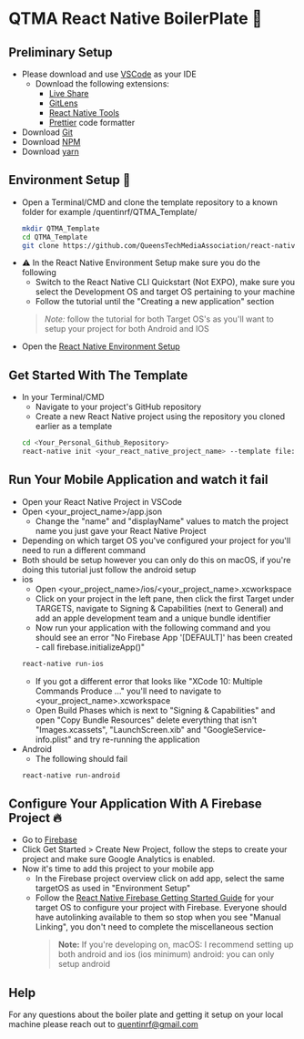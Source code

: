 # QTMA React Native BoilerPlate :volcano:

## Preliminary Setup

- Please download and use [VSCode](https://code.visualstudio.com/) as your IDE
  - Download the following extensions:
    - [Live Share](https://marketplace.visualstudio.com/items?itemName=MS-vsliveshare.vsliveshare-pack)
    - [GitLens](https://marketplace.visualstudio.com/items?itemName=eamodio.gitlens)
    - [React Native Tools](https://marketplace.visualstudio.com/items?itemName=msjsdiag.vscode-react-native)
    - [Prettier](https://marketplace.visualstudio.com/items?itemName=esbenp.prettier-vscode) code formatter
- Download [Git](https://git-scm.com/)
- Download [NPM](https://www.npmjs.com/get-npm)
- Download [yarn](https://classic.yarnpkg.com/en/docs/install/#windows-stable)

## Environment Setup :evergreen_tree:
- Open a Terminal/CMD and clone the template repository to a known folder for example /quentinrf/QTMA_Template/
  ```sh
  mkdir QTMA_Template
  cd QTMA_Template
  git clone https://github.com/QueensTechMediaAssociation/react-native-template-qtma
  ```
- :warning: In the React Native Environment Setup make sure you do the following
  - Switch to the React Native CLI Quickstart (Not EXPO), make sure you select the Development OS and target OS pertaining to your machine
  - Follow the tutorial until the "Creating a new application" section
  > _Note:_ follow the tutorial for both Target OS's as you'll want to setup your project for both Android and IOS
- Open the [React Native Environment Setup](https://reactnative.dev/docs/environment-setup)

## Get Started With The Template
- In your Terminal/CMD
  - Navigate to your project's GitHub repository
  - Create a new React Native project using the repository you cloned earlier as a template
  ```sh
  cd <Your_Personal_Github_Repository>
  react-native init <your_react_native_project_name> --template file:///Users/quentinrf/QTMA_Template/react-native-template-qtma
  ```

## Run Your Mobile Application and watch it fail
- Open your React Native Project in VSCode
- Open <your_project_name>/app.json
  - Change the "name" and "displayName" values to match the project name you just gave your React Native Project
- Depending on which target OS you've configured your project for you'll need to run a different command
- Both should be setup however you can only do this on macOS, if you're doing this tutorial just follow the android setup
- ios
  - Open <your_project_name>/ios/<your_project_name>.xcworkspace
  - Click on your project in the left pane, then click the first Target under TARGETS, navigate to Signing & Capabilities (next to General) and add an apple development team and a unique bundle identifier
  - Now run your application with the following command and you should see an error "No Firebase App '[DEFAULT]' has been created - call firebase.initializeApp()"
  ```sh
  react-native run-ios
  ```
  - If you got a different error that looks like "XCode 10: Multiple Commands Produce ..." you'll need to navigate to <your_project_name>.xcworkspace
  - Open Build Phases which is next to "Signing & Capabilities" and open "Copy Bundle Resources" delete everything that isn't "Images.xcassets", "LaunchScreen.xib" and "GoogleService-info.plist" and try re-running the application
- Android
  - The following should fail
  ```sh
  react-native run-android
  ```

## Configure Your Application With A Firebase Project :fire:

- Go to [Firebase](https://firebase.google.com/)
- Click Get Started > Create New Project, follow the steps to create your project and make sure Google Analytics is enabled.
- Now it's time to add this project to your mobile app
  - In the Firebase project overview click on add app, select the same targetOS as used in "Environment Setup"
  - Follow the [React Native Firebase Getting Started Guide](https://rnfirebase.io/) for your target OS to configure your project with Firebase. Everyone should have autolinking available to them so stop when you see "Manual Linking", you don't need to complete the miscellaneous section
    > **Note:** If you're developing on, macOS: I recommend setting up both android and ios (ios minimum) android: you can only setup android


## Help

For any questions about the boiler plate and getting it setup on your local machine please reach out to quentinrf@gmail.com
